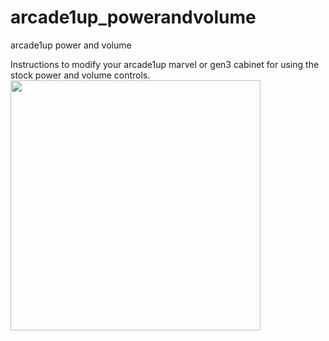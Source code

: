 # arcade1up_powerandvolume
arcade1up power and volume

Instructions to modify your arcade1up marvel or gen3 cabinet for using the stock power and volume controls. 
<img src="arcade1up_powerBlock.jpg" width="400" >

